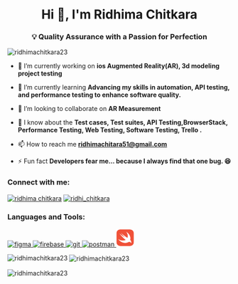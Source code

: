 <h1 align="center">Hi 👋, I'm Ridhima Chitkara</h1>
<h3 align="center">💡 Quality Assurance with a Passion for Perfection</h3>

<p align="left"> <img src="https://komarev.com/ghpvc/?username=ridhimachitkara23&label=Profile%20views&color=0e75b6&style=flat" alt="ridhimachitkara23" /> </p>

- 🔭 I’m currently working on **ios Augmented Reality(AR), 3d modeling project testing**

- 🌱 I’m currently learning **Advancing my skills in automation, API testing, and performance testing to enhance software quality.**

- 👯 I’m looking to collaborate on **AR Measurement**

- 💬 I know about the **Test cases, Test suites, API Testing,BrowserStack, Performance Testing, Web Testing, Software Testing, Trello .**

- 📫 How to reach me **ridhimachitara51@gmail.com**

- ⚡ Fun fact **Developers fear me… because I always find that one bug. 😆**

<h3 align="left">Connect with me:</h3>
<p align="left">
<a href="https://linkedin.com/in/ridhima chitkara" target="blank"><img align="center" src="https://raw.githubusercontent.com/rahuldkjain/github-profile-readme-generator/master/src/images/icons/Social/linked-in-alt.svg" alt="ridhima chitkara" height="30" width="40" /></a>
<a href="https://instagram.com/ridhi_chitkara" target="blank"><img align="center" src="https://raw.githubusercontent.com/rahuldkjain/github-profile-readme-generator/master/src/images/icons/Social/instagram.svg" alt="ridhi_chitkara" height="30" width="40" /></a>
</p>

<h3 align="left">Languages and Tools:</h3>
<p align="left"> <a href="https://www.figma.com/" target="_blank" rel="noreferrer"> <img src="https://www.vectorlogo.zone/logos/figma/figma-icon.svg" alt="figma" width="40" height="40"/> </a> <a href="https://firebase.google.com/" target="_blank" rel="noreferrer"> <img src="https://www.vectorlogo.zone/logos/firebase/firebase-icon.svg" alt="firebase" width="40" height="40"/> </a> <a href="https://git-scm.com/" target="_blank" rel="noreferrer"> <img src="https://www.vectorlogo.zone/logos/git-scm/git-scm-icon.svg" alt="git" width="40" height="40"/> </a> <a href="https://postman.com" target="_blank" rel="noreferrer"> <img src="https://www.vectorlogo.zone/logos/getpostman/getpostman-icon.svg" alt="postman" width="40" height="40"/> </a> <a href="https://developer.apple.com/swift/" target="_blank" rel="noreferrer"> <img src="https://raw.githubusercontent.com/devicons/devicon/master/icons/swift/swift-original.svg" alt="swift" width="40" height="40"/> </a> </p>

<p><img align="left" src="https://github-readme-stats.vercel.app/api/top-langs?username=ridhimachitkara23&show_icons=true&locale=en&layout=compact" alt="ridhimachitkara23" /></p>

<p>&nbsp;<img align="center" src="https://github-readme-stats.vercel.app/api?username=ridhimachitkara23&show_icons=true&locale=en" alt="ridhimachitkara23" /></p>

<p><img align="center" src="https://github-readme-streak-stats.herokuapp.com/?user=ridhimachitkara23&" alt="ridhimachitkara23" /></p>


